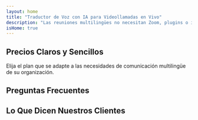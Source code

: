```yaml
---
layout: home
title: "Traductor de Voz con IA para Videollamadas en Vivo"
description: "Las reuniones multilingües no necesitan Zoom, plugins o intérpretes. InterMind es un traductor de voz con IA para videollamadas en tiempo real — habla y traduce instantáneamente."
isHome: true
---
```


<!-- text="Céntrate en el crecimiento — deja que InterMind se encargue de los idiomas." -->
<!-- text="Las aulas tardan años; InterMind ofrece comprensión en tiempo real hoy, en todos los idiomas." -->
<!-- text="Comprende instantáneamente — sin aprender idiomas extranjeros" -->
<!-- title="Reuniones por Video con **Interpretación** en Vivo" -->

<HeroSection
title="Reuniones por Video **Multilingües** con Interpretación por **Voz**"
text="Para empresas donde las **barreras lingüísticas** significan pérdida de negocios, retrasos y errores costosos.">

<AuthButton text="Prueba gratis" buttonClass="brand"/>
<!-- <ContactFormModalNav buttonText="Solicitar una Demo"/>
<NavButton to="#pricing" buttonClass="alt" buttonLabel="Precios" /> -->
</HeroSection>

<span id="1"></span>
<FeatureBlock :card="{
  title: 'Habla Instantáneamente en Más de 100 Idiomas',
  details: 'InterMind permite que cada participante hable en su idioma nativo — de forma natural, en [tiempo real](/product/how-it-works), y sin subtítulos ni retrasos.',
    items: [
      '✧ Habla libremente — sé entendido al instante.',
      '✧ Interpretación impulsada por IA que capta el tono, la intención y la terminología específica de la industria.',
      '⚡︎ Interpretación **voz a voz** bidireccional y continua sin configuración manual.',
    ],
  link: './product/what-is-intermind',
  src: {
    light: '/1.png',
    dark: '/1.png',
  },
  inversion: false
}" />

<span id="2"></span>
<FeatureBlock :card="{
    title: 'Diseñado para Reuniones Serias — No Solo para Charlar',
    details: 'InterMind es una plataforma de reuniones por video de nivel profesional, no un complemento o plugin ligero.',
    items: [
      '✧ Resolución 1080p, supresión inteligente de ruido y captación de voz focalizada.',
      '✧ Programación, moderación, demostraciones, grabación e integración completa con calendario — todo incluido, listo para usar. Las reuniones pueden durar hasta 24 horas.',
      '⚡︎ Transcripciones en vivo, chat entre participantes y un asistente de IA que mantiene las reuniones productivas.'
    ],
    link: '/product/how-it-works',
    src: {
      light: '/3l.png',
      dark: '/3d.png',
    },
    inversion: true
  }" />

<span id="3"></span>
<FeatureBlock :card="{
  title: 'La **Mente Interior** de Tus Reuniones',
  details: 'InterMind convierte cada llamada multilingüe en conocimiento claro y consultable.',
  items: [
    '⚡︎ Busca instantáneamente cualquier contenido en reuniones pasadas y actuales. Haz preguntas naturalmente, obtén respuestas precisas sin revisar grabaciones.',
    '✧ Nunca pierdas elementos de acción de ninguna reunión. Nuestra IA extrae automáticamente tareas, responsables y fechas límite de las conversaciones.',
    '✧ Los resúmenes de reuniones por IA entregan puntos clave instantáneamente en cualquier idioma, manteniendo a todos alineados sin tomar notas manualmente.',
  ],
  link: '/product/how-it-works#🧩-deep-memory-deep-understanding',
  src: {
    light: '/2l.png',
    dark: '/2d.png',
  },
  inversion: false
}" />

<span id="4"></span>
<FeatureBlock
  :card="{
    title: 'Seguro y Confidencial por Diseño',
    details:
      'InterMind está construido para conversaciones donde la confianza importa. Si bien confiamos en infraestructura de terceros de primera clase, [la confidencialidad siempre está en tus manos](/product/privacy-architecture).',
    items: [
      '⚡︎ Privacidad basada en regiones — elige dónde se procesan tus datos. Dirigimos toda la interpretación, almacenamiento y análisis a través de infraestructura alineada con tu zona de cumplimiento (por ejemplo, UE, EE. UU., Asia).',
      '✧ Privado por defecto — InterMind **nunca** almacena ni utiliza tu contenido para entrenamiento, perfilado o acceso de terceros.',
      '✧ Cumplimiento por arquitectura — Preparado para GDPR, CCPA y UAE PDPL, con soporte completo para derechos de exportación y eliminación.'
    ],
    link: '/product/privacy-architecture',
    src: {
      light: '/4.png',
      dark: '/4.png',
    },
    inversion: true
  }"
/>

## Precios Claros y Sencillos

Elija el plan que se adapte a las necesidades de comunicación multilingüe de su organización.

<PricingPlans :plans="[
  {
    title: '**Básico** &nbsp 1 usuario',
    price: '**Gratis**',
    details: '25 reuniones gratuitas',
    items: [
      'Reuniones de video de 100 participantes + 30 GB de almacenamiento compartido por usuario [💬](#2)',
      'Interpretación de voz a voz [💬](#1)',
      'Asistente de IA [💬](#3)',
    ],
  },
  {
    title: '**Pro** &nbsp 1-99 usuarios',
    price: '**$20** /mes/usuario, facturado anualmente',
    details: 'o $25 facturado mensualmente',
    items: [
      'Reuniones de video de 150 participantes + 2 TB de almacenamiento compartido por usuario [💬](#2)',
      'Interpretación de voz a voz [💬](#1)',
      'Asistente de IA [💬](#3)',
    ],
  },
  {
    title: '**Empresarial** &nbsp 1-500 usuarios',
    price: '**Privacidad primero**.',
    details: 'Diseñado para equipos grandes',
    items: [
      'Reuniones de video de 500 participantes + 5 TB de almacenamiento compartido por usuario [💬](#2)',
      'Interpretación de voz a voz [💬](#1)',
      'Asistente de IA [💬](#3)',
      'Privacidad basada en región [💬](#4)',
    ],
  }
]">
<AuthButton text="Prueba gratis" buttonClass="alt"/>
<AuthButton text="Comprar ahora" buttonClass="brand"/>
<ContactFormModalNav buttonText="Contactar ventas" buttonClass="alt"/>
</PricingPlans>

## Preguntas Frecuentes

<AccordionGroup :items="[
  {
    q: '¿Qué es un usuario con licencia y qué es un Participante?',
    a: 'Un usuario con licencia tiene una licencia de reunión gratuita o de pago y puede programar reuniones con participantes según la capacidad que permite su plan. Un Participante es un invitado en una reunión programada por alguien con una licencia de reunión. Un Participante no requiere una cuenta o licencia para unirse a una reunión y puede **unirse gratuitamente**. Los participantes pueden unirse a una reunión desde dispositivos de escritorio, móviles y tabletas.'
  },
  {
      q: '¿Cuántos participantes pueden unirse a la reunión?',
      a: 'El número de participantes depende de tu plan: Basic permite hasta 100 participantes, Pro admite hasta 150 participantes y Business permite hasta 500 participantes por reunión.'
  },
  {
    q: '¿Cuántas personas pueden usar una licencia de InterMind?',
    a: 'Un usuario con licencia puede organizar un número ilimitado de reuniones. Sin embargo, si varios usuarios necesitan programar reuniones separadas al mismo tiempo, necesitarás licencias de reunión adicionales por usuario.'
  },
  {
      q: '¿La interpretación de voz funciona en todos los planes?',
      a: 'Sí, la interpretación de voz a voz en tiempo real funciona en todos los planes, incluido el plan Basic gratuito. Sin embargo, el plan Basic está limitado a 25 reuniones en total. Los planes Pro y Business permiten reuniones ilimitadas con límites de participantes aumentados y funciones adicionales.'
  }
]" />

## Lo Que Dicen Nuestros Clientes

<AutoScrollTestimonials testimonialsUrl="/testimonials.json"/>